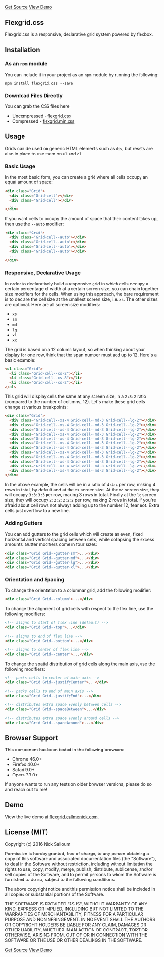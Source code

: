 <p class="text-align--center">
<a href="https://github.com/callmenick/flexgrid.css" class="button button--inline-block button--medium">Get Source</a>
<a href="http://flexgrid.callmenick.com/" class="button button--inline-block button--medium">View Demo</a>
</p>

## Flexgrid.css

Flexgrid.css is a responsive, declarative grid system powered by flexbox.

## Installation

### As an `npm` module

You can include it in your project as an `npm` module by running the following:

```
npm install flexgrid.css --save
```

### Download Files Directly

You can grab the CSS files here:

* Uncompressed - [flexgrid.css](https://raw.githubusercontent.com/callmenick/flexgrid/gh-pages/css/flexgrid.css)
* Compressed - [flexgrid.min.css](https://raw.githubusercontent.com/callmenick/flexgrid/gh-pages/css/flexgrid.min.css)

## Usage

Grids can de used on generic HTML elements such as `div`, but resets are also in place to use them on `ul` and `ol`.

### Basic Usage

In the most basic form, you can create a grid where all cells occupy an equal amount of space:

```html
<div class="Grid">
  <div class="Grid-cell"></div>
  <div class="Grid-cell"></div>
  ...
</div>
```

If you want cells to occupy the amount of space that their content takes up, then use the `--auto` modifier:

```html
<div class="Grid">
  <div class="Grid-cell--auto"></div>
  <div class="Grid-cell--auto"></div>
  <div class="Grid-cell--auto"></div>
  <div class="Grid-cell--auto"></div>
  ...
</div>
```

### Responsive, Declarative Usage

In order to declaratively build a responsive grid in which cells occupy a certain percentage of width at a certain screen size, you can chain together size modifiers for the cells. When using this approach, the bare requirement is to declare the cell size at the smallest screen size, i.e. `xs`. The other sizes are optional. Here are all screen size modifiers:

* `xs`
* `sm`
* `md`
* `lg`
* `xl`
* `xx`

The grid is based on a 12 column layout, so when thinking about your display for one row, think that the span number must add up to 12. Here's a basic example:

```html
<ul class="Grid">
  <li class="Grid-cell--xs-2"></li>
  <li class="Grid-cell--xs-8"></li>
  <li class="Grid-cell--xs-2"></li>
</ul>
```

This grid will display cells the same at any screen size, in a `2:8:2` ratio (compared to the number of columns, 12). Let's make these grid cells change at various breakpoints:

```html
<div class="Grid">
  <div class="Grid-cell--xs-4 Grid-cell--md-3 Grid-cell--lg-2"></div>
  <div class="Grid-cell--xs-4 Grid-cell--md-3 Grid-cell--lg-2"></div>
  <div class="Grid-cell--xs-4 Grid-cell--md-3 Grid-cell--lg-2"></div>
  <div class="Grid-cell--xs-4 Grid-cell--md-3 Grid-cell--lg-2"></div>
  <div class="Grid-cell--xs-4 Grid-cell--md-3 Grid-cell--lg-2"></div>
  <div class="Grid-cell--xs-4 Grid-cell--md-3 Grid-cell--lg-2"></div>
  <div class="Grid-cell--xs-4 Grid-cell--md-3 Grid-cell--lg-2"></div>
  <div class="Grid-cell--xs-4 Grid-cell--md-3 Grid-cell--lg-2"></div>
  <div class="Grid-cell--xs-4 Grid-cell--md-3 Grid-cell--lg-2"></div>
  <div class="Grid-cell--xs-4 Grid-cell--md-3 Grid-cell--lg-2"></div>
  <div class="Grid-cell--xs-4 Grid-cell--md-3 Grid-cell--lg-2"></div>
  <div class="Grid-cell--xs-4 Grid-cell--md-3 Grid-cell--lg-2"></div>
</div>
```

In the above example, the cells will be in a ratio of `4:4:4` per row, making 4 rows in total, by default and at the `xs` screen size. At the `md` screen size, they will occupy `3:3:3:3` per row, making 3 rows in total. Finally at the `lg` screen size, they will occupy `2:2:2:2:2:2` per row, making 2 rows in total. If you're afraid about cell rows not always adding up to the number 12, fear not. Extra cells just overflow to a new line.

### Adding Gutters

You can add gutters to the grid cells which will create an even, fixed horizontal and vertical spacing between cells, while collapsing the excess amounts. Gutter modifiers come in four sizes:

```html
<div class="Grid Grid--gutter-sm">...</div>
<div class="Grid Grid--gutter-md">...</div>
<div class="Grid Grid--gutter-lg">...</div>
<div class="Grid Grid--gutter-xl">...</div>
```

### Orientation and Spacing

To change the orientation to a columnar grid, add the following modifier:

```html
<div class="Grid Grid--column">...</div>
```

To change the alignment of grid cells with respect to the flex line, use the following modifiers:

```html
<!-- aligns to start of flex line (default) -->
<div class="Grid Grid--top">...</div>

<!-- aligns to end of flex line -->
<div class="Grid Grid--bottom">...</div>

<!-- aligns to center of flex line -->
<div class="Grid Grid--center">...</div>
```

To change the spatial distribution of grid cells along the main axis, use the following modifiers:

```html
<!-- packs cells to center of main axis -->
<div class="Grid Grid--justifyCenter">...</div>

<!-- packs cells to end of main axis -->
<div class="Grid Grid--justifyEnd">...</div>

<!-- distributes extra space evenly between cells -->
<div class="Grid Grid--spaceBetween">...</div>

<!-- distributes extra space evenly around cells -->
<div class="Grid Grid--spaceAround">...</div>
```

## Browser Support

This component has been tested in the following browsers:

* Chrome 46.0+
* Firefox 40.0+
* Safari 9.0+
* Opera 33.0+

If anyone wants to run any tests on older browser versions, please do so and reach out to me!

## Demo

View the live demo at [flexgrid.callmenick.com](http://flexgrid.callmenick.com).

## License (MIT)

Copyright (c) 2016 Nick Salloum

Permission is hereby granted, free of charge, to any person obtaining a copy of this software and associated documentation files (the "Software"), to deal in the Software without restriction, including without limitation the rights to use, copy, modify, merge, publish, distribute, sublicense, and/or sell copies of the Software, and to permit persons to whom the Software is furnished to do so, subject to the following conditions:

The above copyright notice and this permission notice shall be included in all copies or substantial portions of the Software.

THE SOFTWARE IS PROVIDED "AS IS", WITHOUT WARRANTY OF ANY KIND, EXPRESS OR IMPLIED, INCLUDING BUT NOT LIMITED TO THE WARRANTIES OF MERCHANTABILITY, FITNESS FOR A PARTICULAR PURPOSE AND NONINFRINGEMENT. IN NO EVENT SHALL THE AUTHORS OR COPYRIGHT HOLDERS BE LIABLE FOR ANY CLAIM, DAMAGES OR OTHER LIABILITY, WHETHER IN AN ACTION OF CONTRACT, TORT OR OTHERWISE, ARISING FROM, OUT OF OR IN CONNECTION WITH THE SOFTWARE OR THE USE OR OTHER DEALINGS IN THE SOFTWARE.

<p class="text-align--center">
<a href="https://github.com/callmenick/flexgrid.css" class="button button--inline-block button--medium">Get Source</a>
<a href="http://flexgrid.callmenick.com/" class="button button--inline-block button--medium">View Demo</a>
</p>